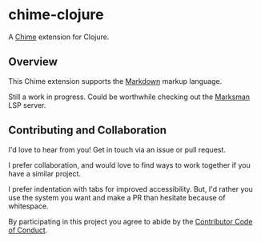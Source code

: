 # chime-clojure
A [Chime][chime] extension for Clojure.

## Overview

This Chime extension supports the [Markdown][markdown] markup language.

Still a work in progress. Could be worthwhile checking out the [Marksman][marksman] LSP server.

## Contributing and Collaboration

I'd love to hear from you! Get in touch via an issue or pull request.

I prefer collaboration, and would love to find ways to work together if you have a similar project.

I prefer indentation with tabs for improved accessibility. But, I'd rather you use the system you want and make a PR than hesitate because of whitespace.

By participating in this project you agree to abide by the [Contributor Code of Conduct](CODE_OF_CONDUCT.md).

[chime]: https://www.chimehq.com
[markdown]: https://en.wikipedia.org/wiki/Markdown
[marksman]: https://github.com/artempyanykh/marksman
[chimekit]: https://github.com/ChimeHQ/ChimeKit
